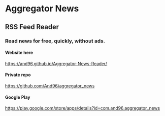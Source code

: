 


# Aggregator News
## RSS Feed Reader
### Read news for free, quickly, without ads.

#### Website here
https://and96.github.io/Aggregator-News-Reader/

#### Private repo
https://github.com/And96/aggregator_news

#### Google Play
https://play.google.com/store/apps/details?id=com.and96.aggregator_news
